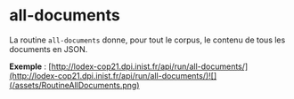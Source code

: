 # all-documents

La routine `all-documents` donne, pour tout le corpus, le contenu de tous les documents en JSON.

**Exemple** : [http://lodex-cop21.dpi.inist.fr/api/run/all-documents/](http://lodex-cop21.dpi.inist.fr/api/run/all-documents/)![](/assets/RoutineAllDocuments.png)

